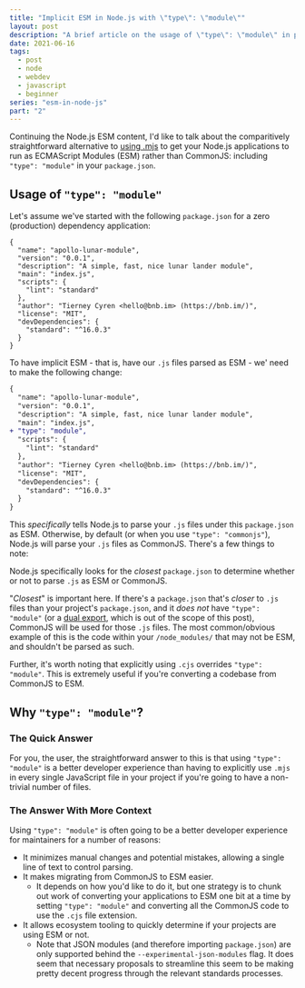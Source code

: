 ```yaml
---
title: "Implicit ESM in Node.js with \"type\": \"module\""
layout: post
description: "A brief article on the usage of \"type\": \"module\" in package.json to have .js files parsed as ECMAScript Modules (ESM)."
date: 2021-06-16
tags: 
  - post
  - node
  - webdev
  - javascript
  - beginner
series: "esm-in-node-js"
part: "2"
---
```

Continuing the Node.js ESM content, I'd like to talk about the comparitively straightforward alternative to [using .mjs](https://dev.to/bnb/explicit-esm-in-node-js-with-mjs-3ooh) to get your Node.js applications to run as ECMAScript Modules (ESM) rather than CommonJS: including `"type": "module"` in your `package.json`.<!-- excerpt -->

## Usage of `"type": "module"`

Let's assume we've started with the following `package.json` for a zero (production) dependency application:

```
{
  "name": "apollo-lunar-module",
  "version": "0.0.1",
  "description": "A simple, fast, nice lunar lander module",
  "main": "index.js",
  "scripts": {
    "lint": "standard"
  },
  "author": "Tierney Cyren <hello@bnb.im> (https://bnb.im/)",
  "license": "MIT",
  "devDependencies": {
    "standard": "^16.0.3"
  }
}
```

To have implicit ESM - that is, have our `.js` files parsed as ESM - we' need to make the following change:

```diff
{
  "name": "apollo-lunar-module",
  "version": "0.0.1",
  "description": "A simple, fast, nice lunar lander module",
  "main": "index.js",
+ "type": "module",
  "scripts": {
    "lint": "standard"
  },
  "author": "Tierney Cyren <hello@bnb.im> (https://bnb.im/)",
  "license": "MIT",
  "devDependencies": {
    "standard": "^16.0.3"
  }
}
```

This _specifically_ tells Node.js to parse your `.js` files under this `package.json` as ESM. Otherwise, by default (or when you use `"type": "commonjs"`), Node.js will parse your `.js` files as CommonJS. There's a few things to note:

Node.js specifically looks for the _closest_ `package.json` to determine whether or not to parse `.js` as ESM or CommonJS.

"_Closest_" is important here. If there's a `package.json` that's _closer_ to `.js` files than your project's `package.json`, and it _does not_ have `"type": "module"` (or a [dual export][dual export], which is out of the scope of this post), CommonJS will be used for those `.js` files. The most common/obvious example of this is the code within your `/node_modules/` that may not be ESM, and shouldn't be parsed as such.

Further, it's worth noting that explicitly using `.cjs` overrides `"type": "module"`. This is extremely useful if you're converting a codebase from CommonJS to ESM.

## Why `"type": "module"`?

### The Quick Answer

For you, the user, the straightforward answer to this is that using `"type": "module"` is a better developer experience than having to explicitly use `.mjs` in every single JavaScript file in your project if you're going to have a non-trivial number of files.

### The Answer With More Context

Using `"type": "module"` is often going to be a better developer experience for maintainers for a number of reasons:

- It minimizes manual changes and potential mistakes, allowing a single line of text to control parsing.
- It makes migrating from CommonJS to ESM easier.
  - It depends on how you'd like to do it, but one strategy is to chunk out work of converting your applications to ESM one bit at a time by setting `"type": "module"` and converting all the CommonJS code to use the `.cjs` file extension.
- It allows ecosystem tooling to quickly determine if your projects are using ESM or not.
  - Note that JSON modules (and therefore importing `package.json`) are only supported behind the `--experimental-json-modules` flag. It does seem that necessary proposals to streamline this seem to be making pretty decent progress through the relevant standards processes.



[.mjs]: https://dev.to/bnb/explicit-esm-in-node-js-with-mjs-3ooh
[dual export]: https://nodejs.org/api/packages.html#packages_dual_commonjs_es_module_packages